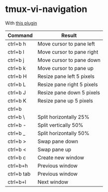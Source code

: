 # tmux-vi-navigation

With [this plugin](https://github.com/casonadams/tmux-vi-navigation)

| Command | Result |
| --- | --- |
| ctrl+b h | Move cursor to pane left |
| ctrl+b l | Move cursor to pane right |
| ctrl+b j | Move cursor to pane down |
| ctrl+b k | Move cursor to pane up |
| ctrl+b H | Resize pane left 5 pixels |
| ctrl+b L | Resize pane right 5 pixels |
| ctrl+b J | Resize pane down 5 pixels |
| ctrl+b K | Resize pane up 5 pixels |
| ctrl+b | | Split vertically 25% |
| ctrl+b \ | Split horizontally 25% |
| ctrl+b - | Split vertically 50% |
| ctrl+b _ | Split horizontally 50% |
| ctrl+b > | Swap pane down |
| ctrl+b < | Swap pane up |
| ctrl+b c | Create new window |
| ctrl+b+h | Previous window |
| ctrl+b tab | Previous window |
| ctrl+b+l | Next window |
